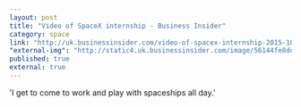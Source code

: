 ```yaml
---
layout: post
title: "Video of SpaceX internship - Business Insider"
category: space
link: "http://uk.businessinsider.com/video-of-spacex-internship-2015-10?utm_source=feedly&utm_medium=webfeeds?r=US&IR=T"
"external-img": "http://static4.uk.businessinsider.com/image/56144fe8dd0895794b8b4741/heres-what-its-like-to-be-one-of-the-select-few-to-intern-at-spacex.jpg"
published: true
external: true
---
```

<p>
'I get to come to work and play with spaceships all day.'</p>